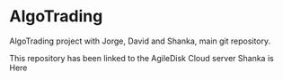 # AlgoTrading
AlgoTrading project with Jorge, David and Shanka, main git repository.

This repository has been linked to the AgileDisk Cloud server
Shanka is Here
